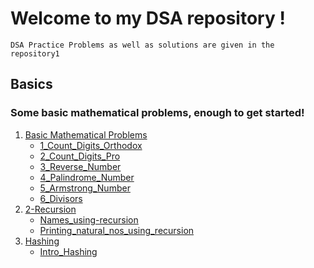 # Welcome to my DSA repository !
`DSA Practice Problems as well as solutions are given in the repository1`<br>
## Basics
### Some basic mathematical problems, enough to get started! 
1. [Basic Mathematical Problems](https://github.com/Nabin-09/Data_Structures_and_Algorithms/tree/main/1_Basic_Mathematical_Problems)<br>
     - [1_Count_Digits_Orthodox](https://github.com/Nabin-09/Data_Structures_and_Algorithms/blob/main/1_Basic_Mathematical_Problems/1_Count_Digits_Orthodox.cpp)<br>
     - [2_Count_Digits_Pro](https://github.com/Nabin-09/Data_Structures_and_Algorithms/blob/main/1_Basic_Mathematical_Problems/2_Count_Digits_Pro.cpp)<br>
     - [3_Reverse_Number](https://github.com/Nabin-09/Data_Structures_and_Algorithms/blob/main/1_Basic_Mathematical_Problems/3_Reverse_Number.cpp)<br>
     - [4_Palindrome_Number](https://github.com/Nabin-09/Data_Structures_and_Algorithms/blob/main/1_Basic_Mathematical_Problems/4_Palindrome_Number.cpp)<br>
     - [5_Armstrong_Number](https://github.com/Nabin-09/Data_Structures_and_Algorithms/blob/main/1_Basic_Mathematical_Problems/5_Armstrong_Number.cpp)<br>
     - [6_Divisors](https://github.com/Nabin-09/Data_Structures_and_Algorithms/blob/main/1_Basic_Mathematical_Problems/6_Divisors.cpp)<br>
2. [2-Recursion](https://github.com/Nabin-09/Data_Structures_and_Algorithms/tree/main/1-Basics/2-Recursion)
   - [Names_using-recursion](https://github.com/Nabin-09/Data_Structures_and_Algorithms/blob/main/1-Basics/2-Recursion/1_Name.cpp)
   - [Printing_natural_nos_using_recursion](https://github.com/Nabin-09/Data_Structures_and_Algorithms/blob/main/1-Basics/2-Recursion/2_Natural_Numbers.cpp)
3. [Hashing](https://github.com/Nabin-09/Data_Structures_and_Algorithms/tree/main/1-Basics/3-Hashing)
   - [Intro_Hashing](https://github.com/Nabin-09/Data_Structures_and_Algorithms/tree/main/1-Basics/3-Hashing)
   
